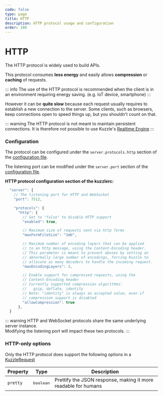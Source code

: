 ```yaml
---
code: false
type: page
title: HTTP
description: HTTP protocol usage and configuration  
order: 100
---
```


# HTTP

The HTTP protocol is widely used to build APIs.  

This protocol consumes **less energy** and easily allows **compression** or **caching** of requests.  

::: info
The use of the HTTP protocol is recommended when the client is in an environment requiring energy saving. (e.g. IoT device, smartphone)
:::

However it can be **quite slow** because each request usually requires to establish a new connection to the server. Some clients, such as browsers, keep connections open to speed things up, but you shouldn't count on that.  

::: warning
The HTTP protocol is not meant to maintain persistent connections. It is therefore not possible to use Kuzzle's [Realtime Engine](/core/2/guides/main-concepts/realtime-engine) 
::: 

### Configuration

The protocol can be configured under the `server.protocols.http` section of the [configuration file](/core/2/guides/advanced/configuration).

The listening port can be modified under the `server.port` section of the [configuration file](/core/2/guides/advanced/configuration).

**HTTP protocol configuration section of the kuzzlerc:**

```js
  "server": {
    // The listening port for HTTP and WebSocket
    "port": 7512,

    "protocols": {
      "http": {
        // Set to "false" to disable HTTP support
        "enabled": true,

        // Maximum size of requests sent via http forms
        "maxFormFileSize": "1mb",

        // Maximum number of encoding layers that can be applied
        // to an http message, using the Content-Encoding header.
        // This parameter is meant to prevent abuses by setting an
        // abnormally large number of encodings, forcing Kuzzle to
        // allocate as many decoders to handle the incoming request.
        "maxEncodingLayers": 3,

        // Enable support for compressed requests, using the
        // Content-Encoding header
        // Currently supported compression algorithms:
        //   gzip, deflate, identity
        // Note: "identity" is always an accepted value, even if
        // compression support is disabled
        "allowCompression": true
      },
  }
```
::: warning
HTTP and WebSocket protocols share the same underlying server instance.  
Modifying the listening port will impact these two protocols.
:::

### HTTP-only options

Only the HTTP protocol does support the following options in a [KuzzleRequest](/core/2/api/payloads/request)

| Property     | Type               | Description                                                                           |
| ------------ | ------------------ | ------------------------------------------------------------------------------------- |
| `pretty`     | <pre>boolean</pre> | Prettify the JSON response, making it more readable for humans                        |